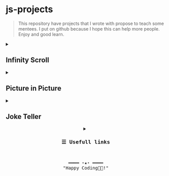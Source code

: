 # js-projects

> This repository have projects that I wrote with propose to teach some mentees. I put on github because I hope this can help more people. Enjoy and good learn.

<details>
    <summary><h2>Infinity Scroll</h3></summary>
    <ul>
        <li>Accese the <a href="https://unsplash.com/documentation">api documentation</a></li>
        <li>Click in <b>Register as developer</b></li>
        <img src="./infinity-scroll/img/register_as_developer.png" />
        <li>When already login, in the sidebar click on <b>Location</b> located in <i>Schema</i> section</li>
        <img src="./infinity-scroll/img/schema_location.png" />
        <li>Here have some importants informations about the lib. If you scroll down, you will see the <b>Authorization</b> section with the URL that we will use on fetch and the explanation about <i>YOUR_ACCESS_KEY</i></li>
        <img src="./infinity-scroll/img/authorization_section.png" />
        <li>To get an access key, click in <b>your apps</b> in the header and in <b>New Application</b></li>
        <img src="./infinity-scroll/img/your_new_app.png" />
        <li>Give your <i>Application Name</i> and some <i>Description</i>. After click on <b>Create application</b></li>
        <img src="./infinity-scroll/img/create_application.png" />
        <li>Now you have some informations about your <i>production application</i>. If you scroll down, you can see your <b>Keys</b>.</li>
        <img src="./infinity-scroll/img/keys.png" />
        <li>Now you can replace your key in the <code>script.js</code> file and see the application working.</li>
        <img src="./infinity-scroll/img/replace_key.png" />
    </ul>
</details>

<details>
    <summary><h2>Picture in Picture</h3></summary>
    <ul>
        <li>When loaded, you need choose what screen you want share. Ps: a youtube video</li>
        <img src="./picture-in-picture/img/choose_screen.png" />
        <li>After that, you will need to go back to application tab. At this point you will see a notice of which screen you are sharing. Click in <b>Start</b> and a window will overlap all your screens with the screen you chose to share, including games.</li>
        <img src="./picture-in-picture/img/shared_screen.png" />
        <li>You can resize and move this screen as much as you like.</b></li>
    </ul>
</details>

<details>
    <summary><h2>Joke Teller</h3></summary>
    <ul>
        <li>Accese the <a href="https://www.voicerss.org/">api documentation</a></li>
        <li>Click in <b>Profile</b> and make a registration</li>
        <img src="./joke-teller/img/registration.png" />
        <li>When already login, you will see that your account is inactive. Click in <b>Active account</b> for receive an email.</li>
        <img src="./joke-teller/img/inactive.png" />
        <li>In your email, search for activation email that API will send to you. Remember to look at the trash. Copy the code, paste in url input and enter.</li>
        <img src="./joke-teller/img/active_account.png" />
        <li>Now your account is active! Copy the <b>API Key</b></li>
        <img src="./joke-teller/img/active.png" />
        <li>Now you can replace your key in the <code>script.js</code> file and see the application working.</li>
        <img src="./joke-teller/img/replace.png" />
    </ul>
</details>

<!-- Details Section-->
<details align="center">
    <summary align="center">
        <h3 align="center"><samp align="center">&#9776; Usefull links</samp></h3>
    </summary>
    <a align="center" href="https://zerotomastery.io/cheatsheets/javascript-cheatsheet-the-advanced-concepts/?utm_source=udemy&utm_medium=coursecontent">
        Advanced JavaScript Cheat Sheet
    </a>
    <br>
    <a align="center" href="https://gitmoji.dev/">
        Gitmoji Commits
    </a>
    <br>
    <a align="center" href="https://www.conventionalcommits.org/en/v1.0.0/">
        Conventional Commits
    </a>
    <br>
    <a align="center" href="https://medium.com/linkapi-solutions/conventional-commits-pattern-3778d1a1e657">
        More about <i>Conventional Commits</i>(PT-br)
    </a>
</details>

<br>

<!-- Footer -->
<samp>
    <p align="center">
        ════ ⋆★⋆ ════
        <br>
        "Happy Coding👨‍💻!"
    </p>
</samp>